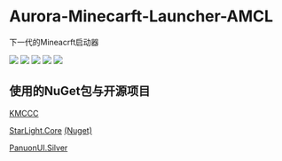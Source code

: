 # Aurora-Minecarft-Launcher-AMCL
下一代的Mineacrft启动器

[![](https://img.shields.io/badge/V%20ME-50-red?style=for-the-badge&logo=kfc%logoColor=red)](https://afdian.net/@thzstudent)
[![](https://img.shields.io/badge/We%20Are-POOR-946ce6?style=for-the-badge&logo=cashapp&logoColor=bb9aff)](https://afdian.net/@thzstudent)
[![](https://img.shields.io/github/forks/Aurora-Studio-Team/Aurora-Minecarft-Launcher-AMCL?style=for-the-badge)](Aurora-Studio-Team/Aurora-Minecarft-Launcher-AMCL)
[![](https://img.shields.io/github/stars/Aurora-Studio-Team/Aurora-Minecarft-Launcher-AMCL?style=for-the-badge)](https://www.youtube.com/watch?v=dQw4w9WgXcQ)
[![](https://img.shields.io/badge/License-GPL3.0-A31F34?logo=CSharp&logoColor=ffffff&style=for-the-badge)](https://github.com/Aurora-Studio-Team/Aurora-Minecarft-Launcher-AMCL/blob/master/LICENSE.txt)

## 使用的NuGet包与开源项目
[KMCCC](https://github.com/MineStudio/KMCCC)

[StarLight.Core](https://github.com/Ink-Marks-Studio/StarLight.Core) [(Nuget)](https://www.nuget.org/packages/StarLight_Core)

[PanuonUI.Silver](https://github.com/Mochengvia/PanuonUI.Silver)
